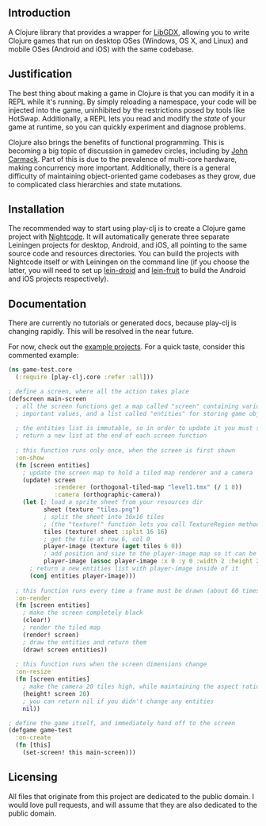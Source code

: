 ## Introduction

A Clojure library that provides a wrapper for [LibGDX](http://libgdx.badlogicgames.com/), allowing you to write Clojure games that run on desktop OSes (Windows, OS X, and Linux) and mobile OSes (Android and iOS) with the same codebase.

## Justification

The best thing about making a game in Clojure is that you can modify it in a REPL while it's running. By simply reloading a namespace, your code will be injected into the game, uninhibited by the restrictions posed by tools like HotSwap. Additionally, a REPL lets you read and modify the _state_ of your game at runtime, so you can quickly experiment and diagnose problems.

Clojure also brings the benefits of functional programming. This is becoming a big topic of discussion in gamedev circles, including by [John Carmack](http://www.altdevblogaday.com/2012/04/26/functional-programming-in-c/). Part of this is due to the prevalence of multi-core hardware, making concurrency more important. Additionally, there is a general difficulty of maintaining object-oriented game codebases as they grow, due to complicated class hierarchies and state mutations.

## Installation

The recommended way to start using play-clj is to create a Clojure game project with [Nightcode](https://nightcode.info/). It will automatically generate three separate Leiningen projects for desktop, Android, and iOS, all pointing to the same source code and resources directories. You can build the projects with Nightcode itself or with Leiningen on the command line (if you choose the latter, you will need to set up [lein-droid](https://github.com/clojure-android/lein-droid) and [lein-fruit](https://github.com/oakes/lein-fruit) to build the Android and iOS projects respectively).

## Documentation

There are currently no tutorials or generated docs, because play-clj is changing rapidly. This will be resolved in the near future.

For now, check out the [example projects](https://github.com/oakes/play-clj-examples). For a quick taste, consider this commented example:

```clojure
(ns game-test.core
  (:require [play-clj.core :refer :all]))

; define a screen, where all the action takes place
(defscreen main-screen
  ; all the screen functions get a map called "screen" containing various
  ; important values, and a list called "entities" for storing game objects
  
  ; the entities list is immutable, so in order to update it you must simply
  ; return a new list at the end of each screen function
  
  ; this function runs only once, when the screen is first shown
  :on-show
  (fn [screen entities]
    ; update the screen map to hold a tiled map renderer and a camera
    (update! screen
             :renderer (orthogonal-tiled-map "level1.tmx" (/ 1 8))
             :camera (orthographic-camera))
    (let [; load a sprite sheet from your resources dir
          sheet (texture "tiles.png")
          ; split the sheet into 16x16 tiles
          ; (the "texture!" function lets you call TextureRegion methods directly)
          tiles (texture! sheet :split 16 16)
          ; get the tile at row 6, col 0
          player-image (texture (aget tiles 6 0))
          ; add position and size to the player-image map so it can be drawn
          player-image (assoc player-image :x 0 :y 0 :width 2 :height 2)]
      ; return a new entities list with player-image inside of it
      (conj entities player-image)))
  
  ; this function runs every time a frame must be drawn (about 60 times per sec)
  :on-render
  (fn [screen entities]
    ; make the screen completely black
    (clear!)
    ; render the tiled map
    (render! screen)
    ; draw the entities and return them
    (draw! screen entities))
  
  ; this function runs when the screen dimensions change
  :on-resize
  (fn [screen entities]
    ; make the camera 20 tiles high, while maintaining the aspect ratio
    (height! screen 20)
    ; you can return nil if you didn't change any entities
    nil))

; define the game itself, and immediately hand off to the screen
(defgame game-test
  :on-create
  (fn [this]
    (set-screen! this main-screen)))
```

## Licensing

All files that originate from this project are dedicated to the public domain. I would love pull requests, and will assume that they are also dedicated to the public domain.
